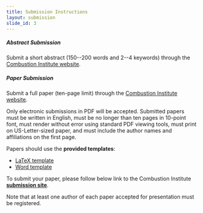 ```yaml
---
title: Submission Instructions
layout: submission
slide_id: 3
---
```


##### Abstract Submission

Submit a short abstract (150--200 words and 2--4 keywords) through the [Combustion Institute website](https://www.combustioninstitute.org).

##### Paper Submission

Submit a full paper (ten-page limit) through the [Combustion Institute website](https://www.combustioninstitute.org).

Only electronic submissions in PDF will be accepted. Submitted papers must be written in English, must be no longer than ten pages in 10-point font, must render without error using standard PDF viewing tools, must print on US-Letter-sized paper, and must include the author names and affiliations on the first page.

Papers should use the **provided templates**:

- [<i class="fa fa-file-text-o fa-fw" aria-hidden="true"></i>LaTeX template](https://github.com/pr-omethe-us/ussci-latex-template/archive/v0.3.zip)
- [<i class="fa fa-file-word-o fa-fw" aria-hidden="true"></i>Word template](./assets/11thUSCombustMtg_PaperTemplate.docx)

To submit your paper, please follow below link to the Combustion Institute [<i class="fa fa-external-link fa-fw" aria-hidden="true"></i> **submission site**](https://www.combustioninstitute.org/events/).

Note that at least one author of each paper accepted for presentation must be registered.
